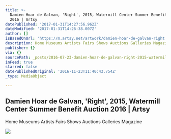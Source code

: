 ```yaml
---
title: >-
  Damien Hoar de Galvan, 'Right', 2015, Watermill Center Summer Benefit Auction
  2016 | Artsy
datePublished: '2017-01-31T14:27:56.962Z'
dateModified: '2017-01-31T14:26:38.007Z'
author: []
isBasedOnUrl: 'https://m.artsy.net/artwork/damien-hoar-de-galvan-right'
description: Home Museums Artists Fairs Shows Auctions Galleries Magazine
publisher: {}
via: {}
sourcePath: _posts/2016-07-23-damien-hoar-de-galvan-right-2015-watermill-center-summe.md
inFeed: true
starred: false
datePublishedOriginal: '2016-11-23T11:40:43.754Z'
_type: MediaObject

---
```

<article style=""><h1>Damien Hoar de Galvan, 'Right', 2015, Watermill Center Summer Benefit Auction 2016 | Artsy</h1><p>Home Museums Artists Fairs Shows Auctions Galleries Magazine</p><img src="https://d32dm0rphc51dk.cloudfront.net/b1fh9u6n4U5GqrBZOceMxw/large.jpg" /></article>